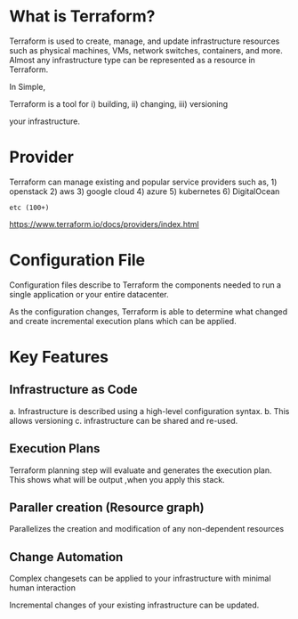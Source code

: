 What is Terraform?
=====================

Terraform is used to create, manage, and update infrastructure resources such as physical machines, VMs, network switches, containers, and more. Almost any infrastructure type can be represented as a resource in Terraform.

In Simple,

Terraform is a tool for 
 i)   building, 
 ii)  changing, 
 iii) versioning 

 your infrastructure.
  

Provider
=========

Terraform can manage existing and popular service providers such as,
	1) openstack
	2) aws
	3) google cloud
	4) azure
	5) kubernetes
	6) DigitalOcean

	etc (100+)


https://www.terraform.io/docs/providers/index.html


Configuration File
=====================

Configuration files describe to Terraform the components needed to run a single application or your entire datacenter.

As the configuration changes, Terraform is able to determine what changed and create incremental execution plans which can be applied.



Key Features
==============


Infrastructure as Code 
------------------------
a. Infrastructure is described using a high-level configuration syntax.
b. This allows versioning
c. infrastructure can be shared and re-used.



Execution Plans 
------------------------
Terraform planning step will evaluate and generates the execution plan. This shows what will be output ,when you apply this stack.



Paraller creation (Resource graph)
-----------------------------------

Parallelizes the creation and modification of any non-dependent resources


Change Automation 
------------------

Complex changesets can be applied to your infrastructure with minimal human interaction

Incremental changes of your existing infrastructure can be updated.

